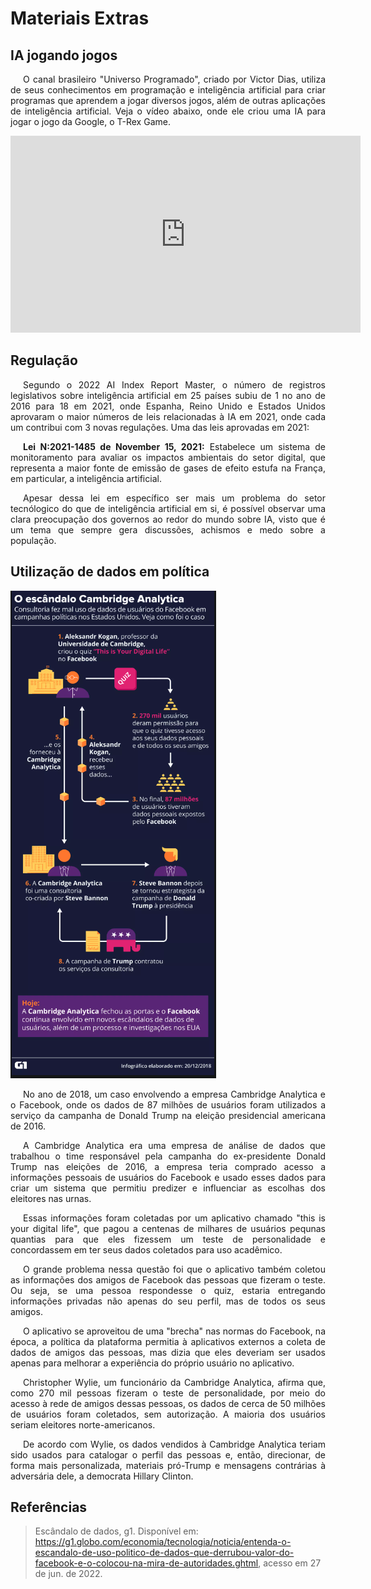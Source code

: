 # Materiais Extras

## IA jogando jogos

<p style="text-indent: 20px; text-align: justify">
O canal brasileiro "Universo Programado", criado por Victor Dias, utiliza de seus conhecimentos em programação e inteligência artificial para criar programas que aprendem a jogar diversos jogos, além de outras aplicações de inteligência artificial. Veja o vídeo abaixo, onde ele criou uma IA para jogar o jogo da Google, o T-Rex Game.
</p>

<iframe width="560" height="315"  src="https://www.youtube.com/embed/NZlIYr1slAk" title="YouTube video player" frameborder="0" allow="accelerometer; autoplay; clipboard-write; encrypted-media; gyroscope; picture-in-picture" allowfullscreen></iframe>

## Regulação

<p style="text-indent: 20px; text-align: justify">
Segundo o 2022 AI Index Report Master, o número de registros legislativos sobre inteligência artificial em 25 países subiu de 1 no ano de 2016 para 18 em 2021, onde Espanha, Reino Unido e Estados Unidos aprovaram o maior números de leis relacionadas à IA em 2021, onde cada um contribui com 3 novas regulações. Uma das leis aprovadas em 2021:
</p>

<p style="text-indent: 20px; text-align: justify">
<b>Lei N:2021-1485 de November 15, 2021:</b> Estabelece um sistema de monitoramento para avaliar os impactos ambientais do setor digital, que representa a maior fonte de emissão de gases de efeito estufa na França, em particular, a inteligência artificial.
</p>

<p style="text-indent: 20px; text-align: justify">
Apesar dessa lei em específico ser mais um problema do setor tecnólogico do que de inteligência artificial em si, é possível observar uma clara preocupação dos governos ao redor do mundo sobre IA, visto que é um tema que sempre gera discussões, achismos e medo sobre a população.
</p>

## Utilização de dados em política

![cambridge_analytica](../assets/portfolio_01/cabridge_analytica.png)

<p style="text-indent: 20px; text-align: justify">
No ano de 2018, um caso envolvendo a empresa Cambridge Analytica e o Facebook, onde os dados de 87 milhões de usuários foram utilizados a serviço da campanha de Donald Trump na eleição presidencial americana de 2016.
</p>

<p style="text-indent: 20px; text-align: justify">
A Cambridge Analytica era uma empresa de análise de dados que trabalhou o time responsável pela campanha do ex-presidente Donald Trump nas eleições de 2016, a empresa teria comprado acesso a informações pessoais de usuários do Facebook e usado esses dados para criar um sistema que permitiu predizer e influenciar as escolhas dos eleitores nas urnas. 
</p>

<p style="text-indent: 20px; text-align: justify">
Essas informações foram coletadas por um aplicativo chamado "this is your digital life", que pagou a centenas de milhares de usuários pequnas quantias para que eles fizessem um teste de personalidade e concordassem em ter seus dados coletados para uso acadêmico.
</p>

<p style="text-indent: 20px; text-align: justify">
O grande problema nessa questão foi que o aplicativo também coletou as informações dos amigos de Facebook das pessoas que fizeram o teste. Ou seja, se uma pessoa respondesse o quiz, estaria entregando informações privadas não apenas do seu perfil, mas de todos os seus amigos.
</p>

<p style="text-indent: 20px; text-align: justify">
O aplicativo se aproveitou de uma "brecha" nas normas do Facebook, na época, a política da plataforma permitia à aplicativos externos a coleta de dados de amigos das pessoas, mas dizia que eles deveriam ser usados apenas para melhorar a experiência do próprio usuário no aplicativo.
</p>

<p style="text-indent: 20px; text-align: justify">
Christopher Wylie, um funcionário da Cambridge Analytica, afirma que, como 270 mil pessoas fizeram o teste de personalidade, por meio do acesso à rede de amigos dessas pessoas, os dados de cerca de 50 milhões de usuários foram coletados, sem autorização. A maioria dos usuários seriam eleitores norte-americanos.
</p>

<p style="text-indent: 20px; text-align: justify">
De acordo com Wylie, os dados vendidos à Cambridge Analytica teriam sido usados para catalogar o perfil das pessoas e, então, direcionar, de forma mais personalizada, materiais pró-Trump e mensagens contrárias à adversária dele, a democrata Hillary Clinton.
</p>

## Referências

> Escândalo de dados, g1. Disponível em: https://g1.globo.com/economia/tecnologia/noticia/entenda-o-escandalo-de-uso-politico-de-dados-que-derrubou-valor-do-facebook-e-o-colocou-na-mira-de-autoridades.ghtml, acesso em 27 de jun. de 2022.
